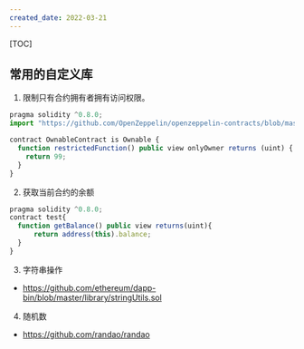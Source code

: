 ```yaml
---
created_date: 2022-03-21
---
```


[TOC]

## 常用的自定义库

1. 限制只有合约拥有者拥有访问权限。

```js
pragma solidity ^0.8.0;
import "https://github.com/OpenZeppelin/openzeppelin-contracts/blob/master/contracts/access/Ownable.sol";

contract OwnableContract is Ownable {
  function restrictedFunction() public view onlyOwner returns (uint) {
    return 99;
  }
}
```

2. 获取当前合约的余额

```js
pragma solidity ^0.8.0;
contract test{
  function getBalance() public view returns(uint){
      return address(this).balance;
  }
}
```

3. 字符串操作

- https://github.com/ethereum/dapp-bin/blob/master/library/stringUtils.sol

4. 随机数

- https://github.com/randao/randao
